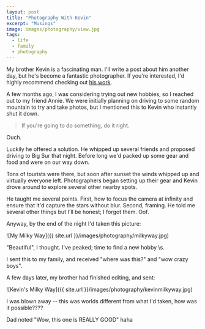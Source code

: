 ```yaml
---
layout: post
title: "Photography With Kevin"
excerpt: "Musings"
image: images/photography/view.jpg
tags: 
  - life
  - family
  - photography
---
```


My brother Kevin is a fascinating man. I'll write a post about him another day, but he's become
a fantastic photographer. If you're interested, I'd highly recommend checking out [his work](http://akevinyang.com).

A few months ago, I was considering trying out new hobbies, so I reached out to my friend Annie. We were initially
planning on driving to some random mountain to try and take photos, but I mentioned this to 
Kevin who instantly shut it down. 

> If you're going to do something, do it right.

Ouch.

Luckily he offered a solution. He whipped up several friends and proposed driving to Big Sur that night. Before long
we'd packed up some gear and food and were on our way down. 

Tons of tourists were there, but soon after sunset the winds whipped up and virtually everyone left. Photographers began
setting up their gear and Kevin drove around to explore several other nearby spots. 

He taught me several points. First, how to focus the camera at infinity and ensure that it'd capture the stars
without blur. Second, framing. He told me several other things but I'll be honest; I forgot them. Oof.

Anyway, by the end of the night I'd taken this picture:

![My Milky Way]({{ site.url }}/images/photography/milkyway.jpg)

"Beautiful", I thought. I've peaked; time to find a new hobby \s. 

I sent this to my family, and received "where was this?" and "wow crazy boys".

A few days later, my brother had finished editing, and sent:

![Kevin's Milky Way]({{ site.url }}/images/photography/kevinmilkyway.jpg)

I was blown away -- this was worlds different from what I'd taken, how was it possible????

Dad noted "Wow, this one is REALLY GOOD" haha
